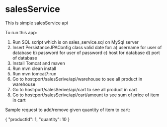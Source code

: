# salesService
This is simple salesService api

To run this app:
1. Run SQL script which is on sales_service.sql on MySql server
2. Insert PersistanceJPAConfig class valid date for: 
    a) username for user of database
    b) password for user of password
    c) host for database
    d) port of database
3. Install Tomcat and maven
4. Run mvn clean install
5. Run mvn tomcat7:run
6. Go to host:port/salesSerive/api/warehouse to see all product in warehouse
7. Go to host:port/salesSerive/api/cart to see all product in cart
8. Go to host:port/salesSerive/api/cart/amount to see sum of price of item in cart

Sample request to add/remove given quantity of item to cart:

{
  "productId": 1,
  "quantity": 10
}
